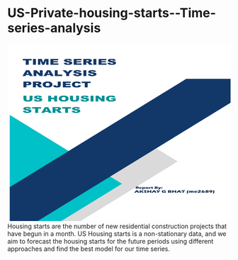 # US-Private-housing-starts--Time-series-analysis
<img src="https://github.com/akshaybhatt0095/US-Private-housing-starts--Time-series-analysis/blob/main/title.pdf" width="1600" height="400">
Housing starts are the number of new residential construction projects that have begun in a month. US Housing starts is a non-stationary data, and we aim to forecast the housing starts for the future periods using different approaches and find the best model for our time series.
